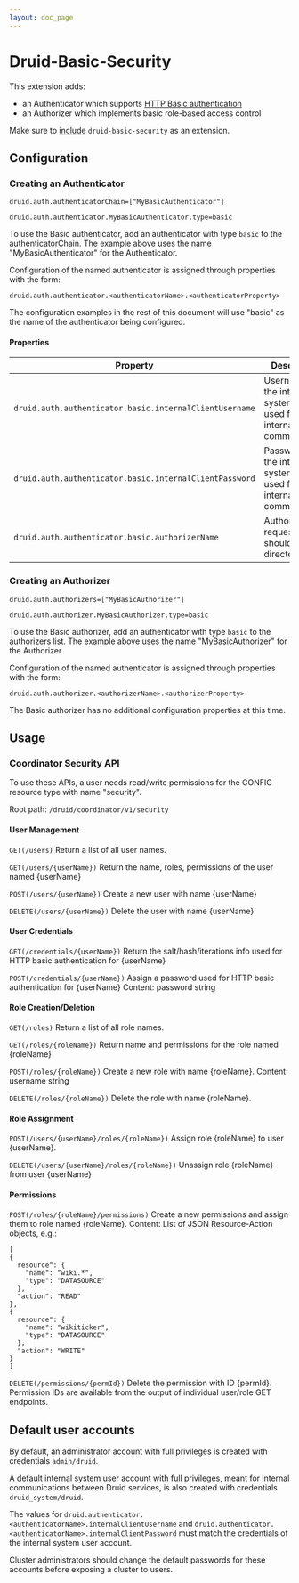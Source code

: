 ```yaml
---
layout: doc_page
---
```


# Druid-Basic-Security

This extension adds:
- an Authenticator which supports [HTTP Basic authentication](https://en.wikipedia.org/wiki/Basic_access_authentication)
- an Authorizer which implements basic role-based access control

Make sure to [include](../../operations/including-extensions.html) `druid-basic-security` as an extension.


## Configuration

### Creating an Authenticator
```
druid.auth.authenticatorChain=["MyBasicAuthenticator"]

druid.auth.authenticator.MyBasicAuthenticator.type=basic
```

To use the Basic authenticator, add an authenticator with type `basic` to the authenticatorChain. The example above uses the name "MyBasicAuthenticator" for the Authenticator.

Configuration of the named authenticator is assigned through properties with the form:

```
druid.auth.authenticator.<authenticatorName>.<authenticatorProperty>
```

The configuration examples in the rest of this document will use "basic" as the name of the authenticator being configured.


#### Properties
|Property|Description|Default|required|
|--------|-----------|-------|--------|
|`druid.auth.authenticator.basic.internalClientUsername`| Username for the internal system user, used for internal node communication|N/A|Yes|
|`druid.auth.authenticator.basic.internalClientPassword`| Password for the internal system user, used for internal node communication|N/A|Yes|
|`druid.auth.authenticator.basic.authorizerName`|Authorizer that requests should be directed to|N/A|Yes|

### Creating an Authorizer
```
druid.auth.authorizers=["MyBasicAuthorizer"]

druid.auth.authorizer.MyBasicAuthorizer.type=basic
```

To use the Basic authorizer, add an authenticator with type `basic` to the authorizers list. The example above uses the name "MyBasicAuthorizer" for the Authorizer.

Configuration of the named authenticator is assigned through properties with the form:

```
druid.auth.authorizer.<authorizerName>.<authorizerProperty>
```

The Basic authorizer has no additional configuration properties at this time.

## Usage


### Coordinator Security API
To use these APIs, a user needs read/write permissions for the CONFIG resource type with name "security".

Root path: `/druid/coordinator/v1/security`

#### User Management
`GET(/users)`
Return a list of all user names.

`GET(/users/{userName})`
Return the name, roles, permissions of the user named {userName}

`POST(/users/{userName})`
Create a new user with name {userName}

`DELETE(/users/{userName})`
Delete the user with name {userName}


#### User Credentials
`GET(/credentials/{userName})`
Return the salt/hash/iterations info used for HTTP basic authentication for {userName}

`POST(/credentials/{userName})`
Assign a password used for HTTP basic authentication for {userName}
Content: password string


#### Role Creation/Deletion
`GET(/roles)`
Return a list of all role names.

`GET(/roles/{roleName})`
Return name and permissions for the role named {roleName}

`POST(/roles/{roleName})`
Create a new role with name {roleName}.
Content: username string

`DELETE(/roles/{roleName})`
Delete the role with name {roleName}.


#### Role Assignment
`POST(/users/{userName}/roles/{roleName})`
Assign role {roleName} to user {userName}.

`DELETE(/users/{userName}/roles/{roleName})`
Unassign role {roleName} from user {userName}


#### Permissions
`POST(/roles/{roleName}/permissions)`
Create a new permissions and assign them to role named {roleName}.
Content: List of JSON Resource-Action objects, e.g.:
```
[
{
  resource": {
    "name": "wiki.*",
    "type": "DATASOURCE"
  },
  "action": "READ"
},
{
  resource": {
    "name": "wikiticker",
    "type": "DATASOURCE"
  },
  "action": "WRITE"
}
]
```

`DELETE(/permissions/{permId})`
Delete the permission with ID {permId}. Permission IDs are available from the output of individual user/role GET endpoints.

## Default user accounts

By default, an administrator account with full privileges is created with credentials `admin/druid`.

A default internal system user account with full privileges, meant for internal communications between Druid services, is also created with credentials `druid_system/druid`.

The values for `druid.authenticator.<authenticatorName>.internalClientUsername` and `druid.authenticator.<authenticatorName>.internalClientPassword` must match the credentials of the internal system user account.

Cluster administrators should change the default passwords for these accounts before exposing a cluster to users.